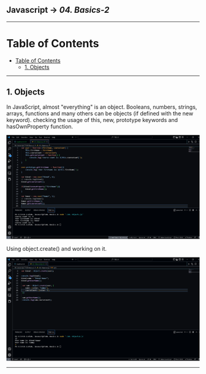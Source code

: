 ## Javascript -> <em>04. Basics-2</em> 

<hr/>

# Table of Contents
- [Table of Contents](#table-of-contents)
  - [1. Objects](#1-objects)

<hr/>

## 1. Objects

In JavaScript, almost "everything" is an object. Booleans, numbers, strings, arrays, functions and many others can be objects (if defined with the new keyword). 
checking the usage of this, new, prototype keywords and hasOwnProperty function.

![](./00.%20Output/01.%20Objects.png)

Using object.create() and working on it.

![](./00.%20Output/02.%20Objects2.png)

<hr/>